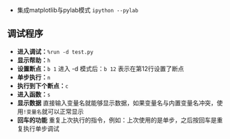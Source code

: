 * 集成matplotlib与pylab模式 `ipython --pylab`

## 调试程序
- **进入调试：**`%run -d test.py`
- **显示帮助：**`h`
- **设置断点：**`b 1`
进入 -d 模式后：`b 12` 表示在第12行设置了断点
- **单步执行：**`n`
- **执行到下个断点：**`c`
- **进入函数：**`s`
- **显示数据**
直接输入变量名就能够显示数据，如果变量名与内置变量名冲突，使用`!变量名`就可以正常显示
- **回车的功能**
重复上次执行的指令，例如：上次使用的是单步，之后按回车是重复执行单步调试
